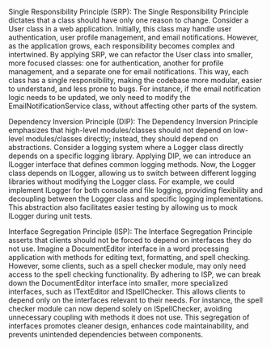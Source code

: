 Single Responsibility Principle (SRP):
The Single Responsibility Principle dictates that a class should have only one reason to change. Consider a User class in a web application. Initially, this class may handle user authentication, user profile management, and email notifications. However, as the application grows, each responsibility becomes complex and intertwined. By applying SRP, we can refactor the User class into smaller, more focused classes: one for authentication, another for profile management, and a separate one for email notifications. This way, each class has a single responsibility, making the codebase more modular, easier to understand, and less prone to bugs. For instance, if the email notification logic needs to be updated, we only need to modify the EmailNotificationService class, without affecting other parts of the system.

Dependency Inversion Principle (DIP):
The Dependency Inversion Principle emphasizes that high-level modules/classes should not depend on low-level modules/classes directly; instead, they should depend on abstractions. Consider a logging system where a Logger class directly depends on a specific logging library. Applying DIP, we can introduce an ILogger interface that defines common logging methods. Now, the Logger class depends on ILogger, allowing us to switch between different logging libraries without modifying the Logger class. For example, we could implement ILogger for both console and file logging, providing flexibility and decoupling between the Logger class and specific logging implementations. This abstraction also facilitates easier testing by allowing us to mock ILogger during unit tests.

Interface Segregation Principle (ISP):
The Interface Segregation Principle asserts that clients should not be forced to depend on interfaces they do not use. Imagine a DocumentEditor interface in a word processing application with methods for editing text, formatting, and spell checking. However, some clients, such as a spell checker module, may only need access to the spell checking functionality. By adhering to ISP, we can break down the DocumentEditor interface into smaller, more specialized interfaces, such as ITextEditor and ISpellChecker. This allows clients to depend only on the interfaces relevant to their needs. For instance, the spell checker module can now depend solely on ISpellChecker, avoiding unnecessary coupling with methods it does not use. This segregation of interfaces promotes cleaner design, enhances code maintainability, and prevents unintended dependencies between components.
